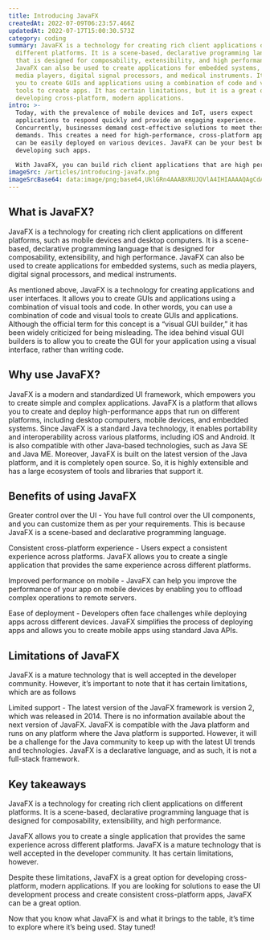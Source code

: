 ```yaml
---
title: Introducing JavaFX
createdAt: 2022-07-09T06:23:57.466Z
updatedAt: 2022-07-17T15:00:30.573Z
category: coding
summary: JavaFX is a technology for creating rich client applications on
  different platforms. It is a scene-based, declarative programming language
  that is designed for composability, extensibility, and high performance.
  JavaFX can also be used to create applications for embedded systems, such as
  media players, digital signal processors, and medical instruments. It allows
  you to create GUIs and applications using a combination of code and visual
  tools to create apps. It has certain limitations, but it is a great option for
  developing cross-platform, modern applications.
intro: >-
  Today, with the prevalence of mobile devices and IoT, users expect
  applications to respond quickly and provide an engaging experience.
  Concurrently, businesses demand cost-effective solutions to meet these
  demands. This creates a need for high-performance, cross-platform apps that
  can be easily deployed on various devices. JavaFX can be your best bet for
  developing such apps.

  With JavaFX, you can build rich client applications that are high performing, responsive, and have a natural user interface (NUI). In this post, we will explain what JavaFX is and what it brings to the table. We will also see some examples of where this technology is being used. If you’re interested in learning more about its benefits and implementation details, keep reading!
imageSrc: /articles/introducing-javafx.png
imageSrcBase64: data:image/png;base64,UklGRn4AAABXRUJQVlA4IHIAAAAQAgCdASoKAAoAAUAmJYwCdADdZ1u6NbiAAP78de/A780hk6RHo0WAnFud91s9VR3/pBaKIj3QmOH1nhAX4P7/70/xErKj8fzp7rgYac3QQADcdjzN4Fm/cnNupELLfRzi6wAaHocvfs9D7BOssK4AAAA=
---
```


## What is JavaFX?

JavaFX is a technology for creating rich client applications on different platforms, such as mobile devices and desktop computers. It is a scene-based, declarative programming language that is designed for composability, extensibility, and high performance.
JavaFX can also be used to create applications for embedded systems, such as media players, digital signal processors, and medical instruments.

As mentioned above, JavaFX is a technology for creating applications and user interfaces. It allows you to create GUIs and applications using a combination of visual tools and code. In other words, you can use a combination of code and visual tools to create GUIs and applications.
Although the official term for this concept is a “visual GUI builder,” it has been widely criticized for being misleading. The idea behind visual GUI builders is to allow you to create the GUI for your application using a visual interface, rather than writing code.

## Why use JavaFX?

JavaFX is a modern and standardized UI framework, which empowers you to create simple and complex applications. JavaFX is a platform that allows you to create and deploy high-performance apps that run on different platforms, including desktop computers, mobile devices, and embedded systems.
Since JavaFX is a standard Java technology, it enables portability and interoperability across various platforms, including iOS and Android. It is also compatible with other Java-based technologies, such as Java SE and Java ME.
Moreover, JavaFX is built on the latest version of the Java platform, and it is completely open source. So, it is highly extensible and has a large ecosystem of tools and libraries that support it.

## Benefits of using JavaFX

Greater control over the UI - You have full control over the UI components, and you can customize them as per your requirements. This is because JavaFX is a scene-based and declarative programming language.

Consistent cross-platform experience - Users expect a consistent experience across platforms. JavaFX allows you to create a single application that provides the same experience across different platforms.

Improved performance on mobile - JavaFX can help you improve the performance of your app on mobile devices by enabling you to offload complex operations to remote servers.

Ease of deployment - Developers often face challenges while deploying apps across different devices. JavaFX simplifies the process of deploying apps and allows you to create mobile apps using standard Java APIs.

## Limitations of JavaFX

JavaFX is a mature technology that is well accepted in the developer community. However, it’s important to note that it has certain limitations, which are as follows

Limited support - The latest version of the JavaFX framework is version 2, which was released in 2014. There is no information available about the next version of JavaFX.
JavaFX is compatible with the Java platform and runs on any platform where the Java platform is supported. However, it will be a challenge for the Java community to keep up with the latest UI trends and technologies.
JavaFX is a declarative language, and as such, it is not a full-stack framework.

## Key takeaways

JavaFX is a technology for creating rich client applications on different platforms. It is a scene-based, declarative programming language that is designed for composability, extensibility, and high performance.

JavaFX allows you to create a single application that provides the same experience across different platforms. JavaFX is a mature technology that is well accepted in the developer community. It has certain limitations, however.

Despite these limitations, JavaFX is a great option for developing cross-platform, modern applications. If you are looking for solutions to ease the UI development process and create consistent cross-platform apps, JavaFX can be a great option.

Now that you know what JavaFX is and what it brings to the table, it’s time to explore where it’s being used. Stay tuned!
